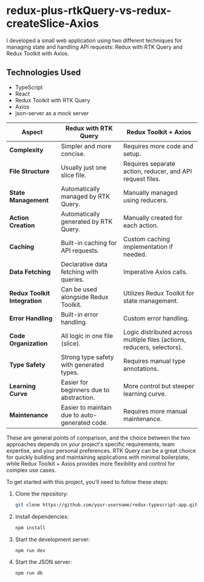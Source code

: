 # redux-plus-rtkQuery-vs-redux-createSlice-Axios

I developed a small web application using two different techniques for managing state and handling API requests: Redux with RTK Query and Redux Toolkit with Axios.

## Technologies Used

- TypeScript
- React
- Redux Toolkit with RTK Query
- Axios
- json-server as a mock server

| Aspect                        | Redux with RTK Query                           | Redux Toolkit + Axios                                                   |
| ----------------------------- | ---------------------------------------------- | ----------------------------------------------------------------------- |
| **Complexity**                | Simpler and more concise.                      | Requires more code and setup.                                           |
| **File Structure**            | Usually just one slice file.                   | Requires separate action, reducer, and API request files.               |
| **State Management**          | Automatically managed by RTK Query.            | Manually managed using reducers.                                        |
| **Action Creation**           | Automatically generated by RTK Query.          | Manually created for each action.                                       |
| **Caching**                   | Built-in caching for API requests.             | Custom caching implementation if needed.                                |
| **Data Fetching**             | Declarative data fetching with queries.        | Imperative Axios calls.                                                 |
| **Redux Toolkit Integration** | Can be used alongside Redux Toolkit.           | Utilizes Redux Toolkit for state management.                            |
| **Error Handling**            | Built-in error handling.                       | Custom error handling.                                                  |
| **Code Organization**         | All logic in one file (slice).                 | Logic distributed across multiple files (actions, reducers, selectors). |
| **Type Safety**               | Strong type safety with generated types.       | Requires manual type annotations.                                       |
| **Learning Curve**            | Easier for beginners due to abstraction.       | More control but steeper learning curve.                                |
| **Maintenance**               | Easier to maintain due to auto-generated code. | Requires more manual maintenance.                                       |

These are general points of comparison, and the choice between the two approaches depends on your project's specific requirements, team expertise, and your personal preferences. RTK Query can be a great choice for quickly building and maintaining applications with minimal boilerplate, while Redux Toolkit + Axios provides more flexibility and control for complex use cases.

To get started with this project, you'll need to follow these steps:

1. Clone the repository:

   ```bash
   git clone https://github.com/your-username/redux-typescript-app.git
   ```

2. Install dependencies:
   ```bash
   npm install
   ```
   
3. Start the development server:
   ```bash
   npm run dev
   ```

5. Start the JSON server:
   ```bash
   npm run db
   ```
   

